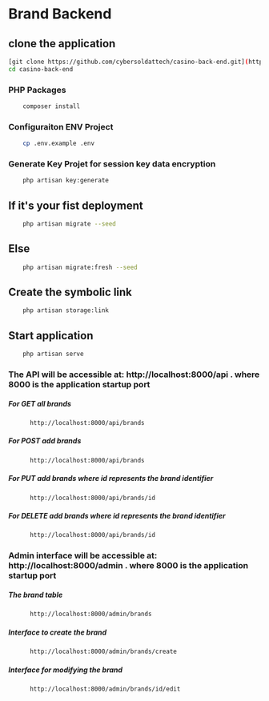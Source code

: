 # Brand Backend

## clone the application
```bash
[git clone https://github.com/cybersoldattech/casino-back-end.git](https://github.com/cybersoldattech/brands-back-end)
cd casino-back-end
```

### PHP Packages
```bash
    composer install 
```

### Configuraiton ENV Project
```bash
    cp .env.example .env
```

### Generate Key Projet for session key data encryption

```bash
    php artisan key:generate
```

## If it's your fist deployment

```bash
    php artisan migrate --seed
```

## Else

```bash
    php artisan migrate:fresh --seed
```
## Create the symbolic link

```bash
    php artisan storage:link
```
## Start  application

```bash
    php artisan serve
```

### The API will be accessible at: http://localhost:8000/api . where 8000 is the application startup port

##### For GET all brands
```bash
      http://localhost:8000/api/brands 
```

##### For POST add brands
```bash
      http://localhost:8000/api/brands 
```

##### For PUT add brands where id represents the brand identifier
```bash
      http://localhost:8000/api/brands/id 
```

##### For DELETE add brands where id represents the brand identifier
```bash
      http://localhost:8000/api/brands/id 
```


### Admin interface will be accessible at: http://localhost:8000/admin . where 8000 is the application startup port

##### The brand table
```bash
      http://localhost:8000/admin/brands
```

##### Interface to create the brand

```bash
      http://localhost:8000/admin/brands/create
```

##### Interface for modifying the brand
```bash
      http://localhost:8000/admin/brands/id/edit
```
